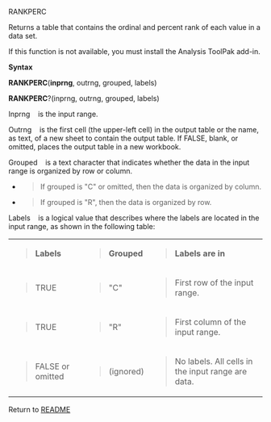 RANKPERC

Returns a table that contains the ordinal and percent rank of each value
in a data set.

If this function is not available, you must install the Analysis ToolPak
add-in.

**Syntax**

**RANKPERC**(**inprng**, outrng, grouped, labels)

**RANKPERC**?(inprng, outrng, grouped, labels)

Inprng&nbsp;&nbsp;&nbsp;&nbsp;is the input range.

Outrng&nbsp;&nbsp;&nbsp;&nbsp;is the first cell (the upper-left cell) in
the output table or the name, as text, of a new sheet to contain the
output table. If FALSE, blank, or omitted, places the output table in a
new workbook.

Grouped&nbsp;&nbsp;&nbsp;&nbsp;is a text character that indicates
whether the data in the input range is organized by row or column.

  - > If grouped is "C" or omitted, then the data is organized by
    > column.

  - > If grouped is "R", then the data is organized by row.


Labels&nbsp;&nbsp;&nbsp;&nbsp;is a logical value that describes where
the labels are located in the input range, as shown in the following
table:

<table>
<tbody>
<tr class="odd">
<td><blockquote>
<p><strong>Labels</strong></p>
</blockquote></td>
<td><blockquote>
<p><strong>Grouped</strong></p>
</blockquote></td>
<td><blockquote>
<p><strong>Labels are in</strong></p>
</blockquote></td>
</tr>
<tr class="even">
<td><blockquote>
<p>TRUE</p>
</blockquote></td>
<td><blockquote>
<p>"C"</p>
</blockquote></td>
<td><blockquote>
<p>First row of the input range.</p>
</blockquote></td>
</tr>
<tr class="odd">
<td><blockquote>
<p>TRUE</p>
</blockquote></td>
<td><blockquote>
<p>"R"</p>
</blockquote></td>
<td><blockquote>
<p>First column of the input range.</p>
</blockquote></td>
</tr>
<tr class="even">
<td><blockquote>
<p>FALSE or omitted</p>
</blockquote></td>
<td><blockquote>
<p>(ignored)</p>
</blockquote></td>
<td><blockquote>
<p>No labels. All cells in the input range are data.</p>
</blockquote></td>
</tr>
</tbody>
</table>



Return to [README](README.md)

